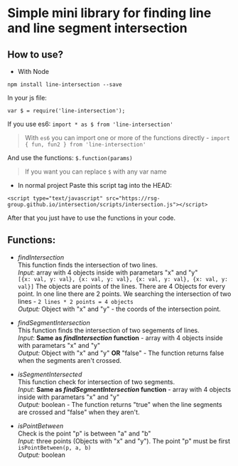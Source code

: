 
# Simple mini library for finding line and line segment intersection
## How to use?
* With Node
```
npm install line-intersection --save
```
In your js file:
```
var $ = require('line-intersection');
```
If you use es6: `import * as $ from 'line-intersection'`

> With `es6` you can import one or more of the functions directly - `import { fun, fun2 } from 'line-intersection'`

And use the functions: `$.function(params)`

> If you want you can replace `$` with any var name

* In normal project
Paste this script tag into the HEAD:
```
<script type="text/javascript" src="https://rsg-group.github.io/intersection/scripts/intersection.js"></script>
```
After that you just have to use the functions in your code.

## Functions:
* *findIntersection* <br/>
This function finds the intersection of two lines. </br>
*Input*: array with 4 objects inside with parametars "x" and "y" <br/>
`[{x: val, y: val}, {x: val, y: val}, {x: val, y: val}, {x: val, y: val}]`
The objects are points of the lines. There are 4 Objects for every point. In one line there are 2 points. We searching the intersection of two lines - `2 lines * 2 points = 4 objects` <br/>
*Output:* Object with "x" and "y" - the coords of the intersection point.

* *findSegmentIntersection* <br/>
This function finds the intersection of two segements of lines. </br>
*Input*: __Same as *findIntersection* function__ - array with 4 objects inside with parametars "x" and "y" <br/>
*Output:* Object with "x" and "y" __OR__ "false" - The function returns false when the segments aren't crossed.

* *isSegmentIntersected* <br/>
This function check for intersection of two segments. </br>
*Input*: __Same as *findSegmentIntersection* function__ - array with 4 objects inside with parametars "x" and "y" <br/>
*Output:* boolean - The function returns "true" when the line segments are crossed and "false" when they aren't.

* *isPointBetween* <br/>
Check is the point "p" is between "a" and "b" <br/>
*Input:* three points (Objects with "x" and "y"). The point "p" must be first `isPointBetween(p, a, b)` <br/>
*Output:* boolean